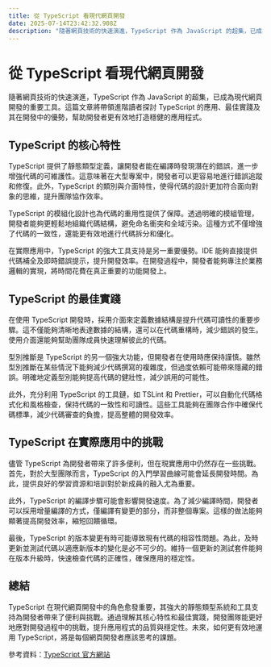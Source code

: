 ```yaml
---
title: 從 TypeScript 看現代網頁開發
date: 2025-07-14T23:42:32.908Z
description: "隨著網頁技術的快速演進，TypeScript 作為 JavaScript 的超集，已成為現代網頁開發的重要工具。這篇文章將帶領進階讀者探討 TypeScript 的應用、最佳實踐及其在開發中的優勢，幫助開發者更有效地打造穩健的應用程式。"
---
```


# 從 TypeScript 看現代網頁開發

隨著網頁技術的快速演進，TypeScript 作為 JavaScript 的超集，已成為現代網頁開發的重要工具。這篇文章將帶領進階讀者探討 TypeScript 的應用、最佳實踐及其在開發中的優勢，幫助開發者更有效地打造穩健的應用程式。

## TypeScript 的核心特性

TypeScript 提供了靜態類型定義，讓開發者能在編譯時發現潛在的錯誤，進一步增強代碼的可維護性。這意味著在大型專案中，開發者可以更容易地進行錯誤追蹤和修復。此外，TypeScript 的類別與介面特性，使得代碼的設計更加符合面向對象的思維，提升團隊協作效率。

TypeScript 的模組化設計也為代碼的重用性提供了保障。透過明確的模組管理，開發者能夠更輕鬆地組織代碼結構，避免命名衝突和全域污染。這種方式不僅增強了代碼的一致性，還能更有效地進行代碼拆分和優化。

在實際應用中，TypeScript 的強大工具支持是另一重要優勢。IDE 能夠直接提供代碼補全及即時錯誤提示，提升開發效率。在開發過程中，開發者能夠專注於業務邏輯的實現，將時間花費在真正重要的功能開發上。

## TypeScript 的最佳實踐

在使用 TypeScript 開發時，採用介面來定義數據結構是提升代碼可讀性的重要步驟。這不僅能夠清晰地表達數據的結構，還可以在代碼重構時，減少錯誤的發生。使用介面還能夠幫助團隊成員快速理解彼此的代碼。

型別推斷是 TypeScript 的另一個強大功能，但開發者在使用時應保持謹慎。雖然型別推斷在某些情況下能夠減少代碼撰寫的複雜度，但過度依賴可能帶來隱藏的錯誤。明確地定義型別能夠提高代碼的健壯性，減少誤用的可能性。

此外，充分利用 TypeScript 的工具鏈，如 TSLint 和 Prettier，可以自動化代碼格式化和風格檢查，保持代碼的一致性和可讀性。這些工具能夠在團隊合作中確保代碼標準，減少代碼審查的負擔，提高整體的開發效率。

## TypeScript 在實際應用中的挑戰

儘管 TypeScript 為開發者帶來了許多便利，但在現實應用中仍然存在一些挑戰。首先，對於大型團隊而言，TypeScript 的入門學習曲線可能會延長開發時間。為此，提供良好的學習資源和培訓對於新成員的融入尤為重要。

此外，TypeScript 的編譯步驟可能會影響開發速度。為了減少編譯時間，開發者可以採用增量編譯的方式，僅編譯有變更的部分，而非整個專案。這樣的做法能夠顯著提高開發效率，縮短回饋循環。

最後，TypeScript 的版本變更有時可能導致現有代碼的相容性問題。為此，及時更新並測試代碼以適應新版本的變化是必不可少的。維持一個更新的測試套件能夠在版本升級時，快速檢查代碼的正確性，確保應用的穩定性。

## 總結

TypeScript 在現代網頁開發中的角色愈發重要，其強大的靜態類型系統和工具支持為開發者帶來了便利與挑戰。通過理解其核心特性和最佳實踐，開發團隊能更好地應對開發過程中的挑戰，提升應用程式的品質與穩定性。未來，如何更有效地運用 TypeScript，將是每個網頁開發者應該思考的課題。

參考資料：[TypeScript 官方網站](https://www.typescriptlang.org/)